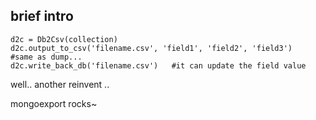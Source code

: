 ## brief intro
```
d2c = Db2Csv(collection)
d2c.output_to_csv('filename.csv', 'field1', 'field2', 'field3')   #same as dump...
d2c.write_back_db('filename.csv')   #it can update the field value
```
well.. another reinvent ..

mongoexport rocks~
